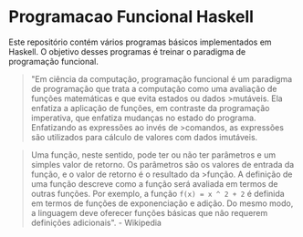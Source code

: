 <script type="text/javascript" src="http://cdn.mathjax.org/mathjax/latest/MathJax.js?config=default"></script>

# Programacao Funcional Haskell


Este repositório contém vários programas básicos implementados em Haskell. O objetivo desses programas é treinar o paradigma de programação funcional.

>"Em ciência da computação, programação funcional é um paradigma de programação que trata a computação como uma avaliação de funções matemáticas e que evita estados ou dados >mutáveis. Ela enfatiza a aplicação de funções, em contraste da programação imperativa, que enfatiza mudanças no estado do programa. Enfatizando as expressões ao invés de >comandos, as expressões são utilizados para cálculo de valores com dados imutáveis.

>Uma função, neste sentido, pode ter ou não ter parâmetros e um simples valor de retorno. Os parâmetros são os valores de entrada da função, e o valor de retorno é o resultado da >função. A definição de uma função descreve como a função será avaliada em termos de outras funções. Por exemplo, a função `f(x) = x ^ 2 + 2` é definida em termos de funções de exponenciação e adição. Do mesmo modo, a linguagem deve oferecer funções básicas que não requerem definições adicionais". - Wikipedia
